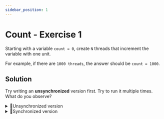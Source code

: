 ```yaml
---
sidebar_position: 1
---
```


# Count - Exercise 1

Starting with a variable `count = 0`, create `N` threads that increment the variable with one unit.

For example, if there are `1000 threads`, the answer should be `count = 1000`.

## Solution

Try writing an **unsynchronized** version first. Try to run it multiple times. What do you observe?

<details>

<summary>🔀Unsynchronized version</summary>

```c
#include <stdio.h>
#include <stdlib.h>
#include <pthread.h>
#include <errno.h>

#define NO_THREADS 1000

int count = 0;

void *routine(void *args)
{
    count++;

    return NULL;
}

int main()
{
    pthread_t threads[NO_THREADS];

    for(int i = 0; i < NO_THREADS; i++)
    {
        if(pthread_create(&threads[i], NULL, routine, NULL))
        {
            perror(NULL);
            return errno;
        }
    }

    for(int i = 0; i < NO_THREADS; i++)
    {
        if(pthread_join(threads[i], NULL))
        {
            perror(NULL);
            return errno;
        }
    }

    printf("Unsynchronized count is: %d\n", count);

    return 0;
}
```

After running it for multiple times, we can observe inconsistency in our outputs (race condition). Basically, we can get any answer between 1 and 1000!

Type `for x in {1..10000}; do ./count; done > output.txt` in your terminal to easily check the outputs.

</details>

<details>

<summary>🔁Synchronized version</summary>

```c title="count.c"
#include <stdio.h>
#include <stdlib.h>
#include <pthread.h>
#include <errno.h>

#define NO_THREADS 1000

int count = 0;

// MUTEX
pthread_mutex_t mtx;

void *routine(void *args)
{

    pthread_mutex_lock(&mtx);

    // critical section
    count++;

    pthread_mutex_unlock(&mtx);

    return NULL;
}

int main()
{
    pthread_t threads[NO_THREADS];

    if(pthread_mutex_init(&mtx, NULL))
    {
        perror(NULL);
        return errno;
    }

    for(int i = 0; i < NO_THREADS; i++)
    {
        if(pthread_create(&threads[i], NULL, routine, NULL))
        {
            perror(NULL);
            return errno;
        }
    }

    for(int i = 0; i < NO_THREADS; i++)
    {
        if(pthread_join(threads[i], NULL))
        {
            perror(NULL);
            return errno;
        }
    }

    printf("Synchronized count is: %d\n", count);

    pthread_mutex_destroy(&mtx);

    return 0;
}
```

</details>
